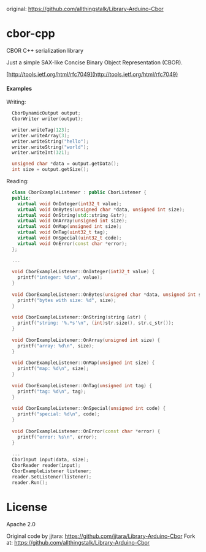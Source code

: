 original: https://github.com/allthingstalk/Library-Arduino-Cbor

cbor-cpp
========

CBOR C++ serialization library

Just a simple SAX-like Concise Binary Object Representation (CBOR).

[http://tools.ietf.org/html/rfc7049](http://tools.ietf.org/html/rfc7049)

#### Examples

Writing:

```C++
  CborDynamicOutput output;
  CborWriter writer(output);

  writer.writeTag(123);
  writer.writeArray(3);
  writer.writeString("hello");
  writer.writeString("world");
  writer.writeInt(321);

  unsigned char *data = output.getData();
  int size = output.getSize();
```

Reading:

```C++
  class CborExampleListener : public CborListener {
  public:
    virtual void OnInteger(int32_t value);
    virtual void OnBytes(unsigned char *data, unsigned int size);
    virtual void OnString(std::string &str);
    virtual void OnArray(unsigned int size);
    virtual void OnMap(unsigned int size);
    virtual void OnTag(uint32_t tag);
    virtual void OnSpecial(uint32_t code);
    virtual void OnError(const char *error);
  };

  ...
  
  void CborExampleListener::OnInteger(int32_t value) {
    printf("integer: %d\n", value);
  }
  
  void CborExampleListener::OnBytes(unsigned char *data, unsigned int size) {
    printf("bytes with size: %d", size);
  }
  
  void CborExampleListener::OnString(string &str) {
    printf("string: '%.*s'\n", (int)str.size(), str.c_str());
  }
  
  void CborExampleListener::OnArray(unsigned int size) {
    printf("array: %d\n", size);
  }
  
  void CborExampleListener::OnMap(unsigned int size) {
    printf("map: %d\n", size);
  }
  
  void CborExampleListener::OnTag(unsigned int tag) {
    printf("tag: %d\n", tag);
  }
  
  void CborExampleListener::OnSpecial(unsigned int code) {
    printf("special: %d\n", code);
  }
  
  void CborExampleListener::OnError(const char *error) {
    printf("error: %s\n", error);
  }
  
  ...
  CborInput input(data, size);
  CborReader reader(input);
  CborExampleListener listener;
  reader.SetListener(listener);
  reader.Run();
```

# License

Apache 2.0

Original code by jjtara: https://github.com/jjtara/Library-Arduino-Cbor
Fork at: https://github.com/allthingstalk/Library-Arduino-Cbor

